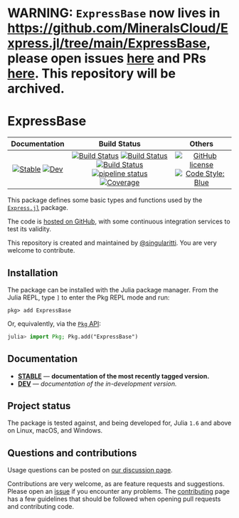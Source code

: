 # WARNING: `ExpressBase` now lives in https://github.com/MineralsCloud/Express.jl/tree/main/ExpressBase, please open issues [here](https://github.com/MineralsCloud/Express.jl/issues) and PRs [here](https://github.com/MineralsCloud/Express.jl/pulls). This repository will be archived.

# ExpressBase

|                                 **Documentation**                                  |                                                                                                 **Build Status**                                                                                                 |                                        **Others**                                         |
| :--------------------------------------------------------------------------------: | :--------------------------------------------------------------------------------------------------------------------------------------------------------------------------------------------------------------: | :---------------------------------------------------------------------------------------: |
| [![Stable][docs-stable-img]][docs-stable-url] [![Dev][docs-dev-img]][docs-dev-url] | [![Build Status][gha-img]][gha-url] [![Build Status][appveyor-img]][appveyor-url] [![Build Status][cirrus-img]][cirrus-url] [![pipeline status][gitlab-img]][gitlab-url] [![Coverage][codecov-img]][codecov-url] | [![GitHub license][license-img]][license-url] [![Code Style: Blue][style-img]][style-url] |

[docs-stable-img]: https://img.shields.io/badge/docs-stable-blue.svg
[docs-stable-url]: https://MineralsCloud.github.io/ExpressBase.jl/stable
[docs-dev-img]: https://img.shields.io/badge/docs-dev-blue.svg
[docs-dev-url]: https://MineralsCloud.github.io/ExpressBase.jl/dev
[gha-img]: https://github.com/MineralsCloud/ExpressBase.jl/workflows/CI/badge.svg
[gha-url]: https://github.com/MineralsCloud/ExpressBase.jl/actions
[appveyor-img]: https://ci.appveyor.com/api/projects/status/github/MineralsCloud/ExpressBase.jl?svg=true
[appveyor-url]: https://ci.appveyor.com/project/singularitti/ExpressBase-jl
[cirrus-img]: https://api.cirrus-ci.com/github/MineralsCloud/ExpressBase.jl.svg
[cirrus-url]: https://cirrus-ci.com/github/MineralsCloud/ExpressBase.jl
[gitlab-img]: https://gitlab.com/singularitti/ExpressBase.jl/badges/master/pipeline.svg
[gitlab-url]: https://gitlab.com/singularitti/ExpressBase.jl/-/pipelines
[codecov-img]: https://codecov.io/gh/MineralsCloud/ExpressBase.jl/branch/master/graph/badge.svg
[codecov-url]: https://codecov.io/gh/MineralsCloud/ExpressBase.jl
[license-img]: https://img.shields.io/github/license/MineralsCloud/ExpressBase.jl
[license-url]: https://github.com/MineralsCloud/ExpressBase.jl/blob/master/LICENSE
[style-img]: https://img.shields.io/badge/code%20style-blue-4495d1.svg
[style-url]: https://github.com/invenia/BlueStyle

This package defines some basic types and functions used by the
[`Express.jl`](https://github.com/MineralsCloud/Express.jl) package.

The code is [hosted on GitHub](https://github.com/MineralsCloud/ExpressBase.jl),
with some continuous integration services to test its validity.

This repository is created and maintained by [@singularitti](https://github.com/singularitti).
You are very welcome to contribute.

## Installation

The package can be installed with the Julia package manager.
From the Julia REPL, type `]` to enter the Pkg REPL mode and run:

```
pkg> add ExpressBase
```

Or, equivalently, via the [`Pkg` API](https://pkgdocs.julialang.org/v1/getting-started/):

```julia
julia> import Pkg; Pkg.add("ExpressBase")
```

## Documentation

- [**STABLE**][docs-stable-url] — **documentation of the most recently tagged version.**
- [**DEV**][docs-dev-url] — _documentation of the in-development version._

## Project status

The package is tested against, and being developed for, Julia `1.6` and above on Linux,
macOS, and Windows.

## Questions and contributions

Usage questions can be posted on [our discussion page][discussions-url].

Contributions are very welcome, as are feature requests and suggestions. Please open an
[issue][issues-url] if you encounter any problems. The [contributing](@ref) page has
a few guidelines that should be followed when opening pull requests and contributing code.

[discussions-url]: https://github.com/MineralsCloud/ExpressBase.jl/discussions
[issues-url]: https://github.com/MineralsCloud/ExpressBase.jl/issues
[contrib-url]: https://github.com/MineralsCloud/ExpressBase.jl/discussions
